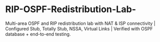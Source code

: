 # RIP-OSPF-Redistribution-Lab-
Multi-area OSPF and RIP redistribution lab with NAT &amp; ISP connectivity | Configured Stub, Totally Stub, NSSA, Virtual Links | Verified with OSPF database + end-to-end testing.
